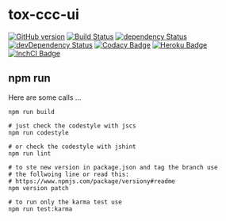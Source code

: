 # tox-ccc-ui

[![GitHub version](https://badge.fury.io/gh/dasrick%2Ftox-ccc-ui.svg)](http://badge.fury.io/gh/dasrick%2Ftox-ccc-ui)
[![Build Status](https://travis-ci.org/dasrick/tox-ccc-ui.svg?branch=master)](https://travis-ci.org/dasrick/tox-ccc-ui)
[![dependency Status](https://david-dm.org/dasrick/tox-ccc-ui/status.svg)](https://david-dm.org/dasrick/tox-ccc-ui#info=dependencies)
[![devDependency Status](https://david-dm.org/dasrick/tox-ccc-ui/dev-status.svg)](https://david-dm.org/dasrick/tox-ccc-ui#info=devDependencies)
[![Codacy Badge](https://www.codacy.com/project/badge/019b587e008e45b29754f1fe617d5f5a)](https://www.codacy.com/public/dasrick/tox-ccc-ui)
[![Heroku Badge](http://img.shields.io/badge/deployed%20to-Heroku-7056bf.svg)](https://tox-ccc-ui.herokuapp.com)
[![InchCI Badge](http://inch-ci.org/github/dasrick/tox-ccc-ui.svg?branch=master)](http://inch-ci.org/github/dasrick/tox-ccc-ui)

## npm run

Here are some calls ...

    npm run build
    
    # just check the codestyle with jscs
    npm run codestyle   
     
    # or check the codestyle with jshint
    npm run lint
    
    # to ste new version in package.json and tag the branch use
    # the follwoing line or read this:
    # https://www.npmjs.com/package/versiony#readme
    npm version patch
    
    # to run only the karma test use
    npm run test:karma